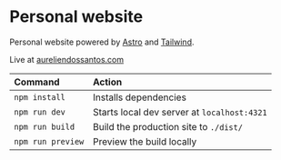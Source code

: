 # Personal website

Personal website powered by [Astro](https://astro.build) and [Tailwind](https://tailwindcss.com/).

Live at [aureliendossantos.com](https://aureliendossantos.com)

| Command           | Action                                      |
| :---------------- | :------------------------------------------ |
| `npm install`     | Installs dependencies                       |
| `npm run dev`     | Starts local dev server at `localhost:4321` |
| `npm run build`   | Build the production site to `./dist/`      |
| `npm run preview` | Preview the build locally                   |
